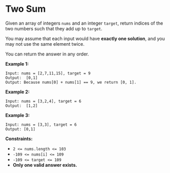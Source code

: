 # Two Sum

Given an array of integers `nums` and an integer `target`, return indices of the two numbers such that they add up to `target`.

You may assume that each input would have **exactly one solution**, and you may not use the same element twice.

You can return the answer in any order.

**Example 1:**

```
Input: nums = [2,7,11,15], target = 9
Output:  [0,1]
Output: Because nums[0] + nums[1] == 9, we return [0, 1].
````

**Example 2:**

```
Input: nums = [3,2,4], target = 6
Output:  [1,2]
```

**Example 3:**

```
Input: nums = [3,3], target = 6
Output: [0,1]
````

**Constraints:**

- `2 <= nums.length <= 103`
- `-109 <= nums[i] <= 109`
- `-109 <= target <= 109`
- **Only one valid answer exists.**